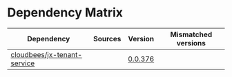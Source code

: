 # Dependency Matrix

Dependency | Sources | Version | Mismatched versions
---------- | ------- | ------- | -------------------
[cloudbees/jx-tenant-service](https://github.com/cloudbees/jx-tenant-service) |  | [0.0.376](https://github.com/cloudbees/jx-tenant-service/releases/tag/v0.0.376) | 
